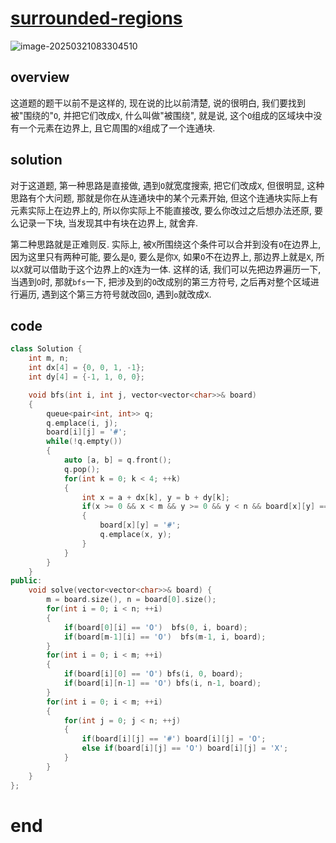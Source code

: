 # [surrounded-regions](https://leetcode.cn/problems/surrounded-regions)

![image-20250321083304510](https://md-wind.oss-cn-nanjing.aliyuncs.com/md/20250321083304674.png)

## overview

这道题的题干以前不是这样的, 现在说的比以前清楚, 说的很明白, 我们要找到被"围绕的"`O`, 并把它们改成`X`,  什么叫做"被围绕", 就是说, 这个`O`组成的区域块中没有一个元素在边界上, 且它周围的`X`组成了一个连通块.

## solution

对于这道题, 第一种思路是直接做, 遇到`O`就宽度搜索, 把它们改成`X`, 但很明显, 这种思路有个大问题, 那就是你在从连通块中的某个元素开始, 但这个连通块实际上有元素实际上在边界上的, 所以你实际上不能直接改, 要么你改过之后想办法还原, 要么记录一下块, 当发现其中有块在边界上, 就舍弃.  

第二种思路就是正难则反.   实际上,  被`X`所围绕这个条件可以合并到没有`O`在边界上, 因为这里只有两种可能, 要么是`O`, 要么是你`X`, 如果`O`不在边界上, 那边界上就是`X`, 所以`X`就可以借助于这个边界上的`X`连为一体.              这样的话, 我们可以先把边界遍历一下, 当遇到`O`时, 那就`bfs`一下, 把涉及到的`O`改成别的第三方符号, 之后再对整个区域进行遍历, 遇到这个第三方符号就改回`O`, 遇到`o`就改成`X`.

## code

```cpp
class Solution {
    int m, n;
    int dx[4] = {0, 0, 1, -1};
    int dy[4] = {-1, 1, 0, 0};

    void bfs(int i, int j, vector<vector<char>>& board)
    {
        queue<pair<int, int>> q;
        q.emplace(i, j);
        board[i][j] = '#';
        while(!q.empty())
        {
            auto [a, b] = q.front();
            q.pop();
            for(int k = 0; k < 4; ++k)
            {
                int x = a + dx[k], y = b + dy[k];
                if(x >= 0 && x < m && y >= 0 && y < n && board[x][y] == 'O')
                {
                    board[x][y] = '#';
                    q.emplace(x, y);
                }
            }
        }
    }
public:
    void solve(vector<vector<char>>& board) {
        m = board.size(), n = board[0].size();
        for(int i = 0; i < n; ++i)
        {
            if(board[0][i] == 'O')  bfs(0, i, board);
            if(board[m-1][i] == 'O')  bfs(m-1, i, board);
        }
        for(int i = 0; i < m; ++i)
        {
            if(board[i][0] == 'O') bfs(i, 0, board);
            if(board[i][n-1] == 'O') bfs(i, n-1, board);
        }
        for(int i = 0; i < m; ++i)
        {
            for(int j = 0; j < n; ++j)
            {
                if(board[i][j] == '#') board[i][j] = 'O';
                else if(board[i][j] == 'O') board[i][j] = 'X';
            }
        }
    }
};
```

# end
